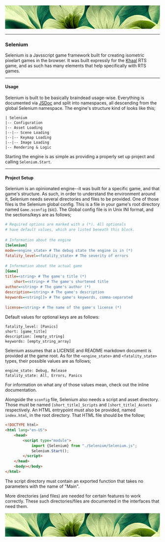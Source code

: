 ![top-banner](./.github/banner.jpg)

---

### Selenium
Selenium is a Javsscript game framework built for creating isometric pixelart games in the browser. It was built expressly for the [Khaal](https://github.com/sephelim/khaal) RTS game, and as such has many elements that help specifically with RTS games.

---

#### Usage
Selenium is built to be basically braindead usage-wise. Everything is documented via [JSDoc](https://jsdoc.app/) and split into namespaces, all descending from the global Selenium namespace. The engine's structure kind of looks like this;

```
| Selenium
|-- Configuration
|-- Asset Loading
|--|-- Scene Loading
|--|-- Keymap Loading
|--|-- Image Loading
|-- Rendering & Logic
```

Starting the engine is as simple as providing a properly set up project and calling `Selenium.Start`.

---

#### Project Setup
Selenium is an opinionated engine--it was built for a specific game, and that game's structure. As such, in order to understand the environment around it, Selenium needs several directories and files to be provided. One of those files is the Selenium global config. This is a file in your game's root directory named `Game.sconfig` (sic). The Global config file is in Unix INI format, and the sections/keys are as follows;

```ini
# Required options are marked with a (*). All optionals
# have default values, which are listed beneath this block.

# Information about the engine
[Selenium]
mode=<engine_state> # The debug state the engine is in (*)
fatality_level=<fatality_state> # The severity of errors

# Information about the actual game
[Game]
title=<string> # The game's title (*)
    short=<string> # The game's shortened title
author=<string> # The game's author (*)
description=<string> # The game's description
keywords=<string[]> # The game's keywords, comma-separated

license=<string> # The name of the game's license (*)
```

Default values for optional keys are as follows:
```
fatality_level: [Panics]
short: [game_title]
description: [empty_string]
keywords: [empty_string_array]
```

Selenium assumes that a LICENSE and README markdown document is provided at the game root. As for the `<engine_state>` and `<fatality_state>` types, their possible values are as follows;

```
engine_state: Debug, Release
fatality_state: All, Errors, Panics
```

For information on what any of those values mean, check out the inline documentation.

Alongside the `sconfig` file, Selenium also needs a script and asset directory. Those must be named `[short_title]_Scripts` and `[short_title]_Assets` respectively. An HTML entrypoint must also be provided, named `index.html`, in the root directory. That HTML file should be the follow;

```html
<!DOCTYPE html>
<html lang="en-US">
    <head>
        <script type="module">
            import {Selenium} from "./Selenium/Selenium.js";
            Selenium.Start(); 
        </script>
    </head>
    <body></body>
</html>
```

The script directory must contain an exported function that takes no parameters with the name of "Main".

More directories (and files) are needed for certain features to work correctly. These such directories/files are documented in the interfaces that need them.

![bottom-banner](./.github/banner.jpg)